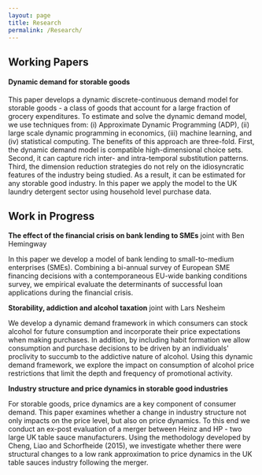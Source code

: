 ```yaml
---
layout: page
title: Research
permalink: /Research/
---
```


## Working Papers

#### **Dynamic demand for storable goods**

This paper develops a dynamic discrete-continuous demand model for storable goods - a class of goods that account for a large fraction of grocery expenditures. To estimate and solve the dynamic demand model, we use techniques from: (i) Approximate Dynamic Programming (ADP), (ii) large scale dynamic programming in economics, (iii) machine learning, and (iv) statistical computing. The benefits of this approach are three-fold. First, the dynamic demand model is compatible high-dimensional choice sets. Second, it can capture rich inter- and intra-temporal substitution patterns. Third, the dimension reduction strategies do not rely on the idiosyncratic features of the industry being studied. As a result, it can be estimated for any storable good industry. In this paper we apply the model to the UK laundry detergent sector using household level purchase data.

## Work in Progress

**The effect of the financial crisis on bank lending to SMEs** joint with Ben Hemingway 

In this paper we develop a model of bank lending to small-to-medium enterprises (SMEs). Combining a bi-annual survey of European SME financing decisions with a contemporaneous EU-wide banking conditions survey, we empirical evaluate the determinants of successful loan applications during the financial crisis.

**Storability, addiction and alcohol taxation** joint with Lars Nesheim  

We develop a dynamic demand framework in which consumers can stock alcohol for future consumption and incorporate their price expectations when making purchases. In addition, by including habit formation we allow consumption and purchase decisions to be driven by an individuals' proclivity to succumb to the addictive nature of alcohol. Using this dynamic demand framework, we explore the impact on consumption of alcohol price restrictions that limit the depth and frequency of promotional activity. 

**Industry structure and price dynamics in storable good industries**

For storable goods, price dynamics are a key component of consumer demand. This paper examines whether a change in industry structure not only impacts on the price level, but also on price dynamics. To this end we conduct an ex-post evaluation of a merger between Heinz and HP - two large UK table sauce manufacturers. Using the methodology developed by Cheng, Liao and Schorfheide (2015), we investigate whether there were structural changes to a low rank approximation to price dynamics in the UK table sauces industry following the merger. 
